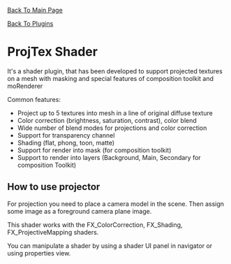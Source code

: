 [Back To Main Page](README.md)

[Back To Plugins](Plugins.md)

# ProjTex Shader

It's a shader plugin, that has been developed to support projected textures on a mesh with masking and special features of composition toolkit and moRenderer

Common features:

 * Project up to 5 textures into mesh in a line of original diffuse texture
 * Color correction (brightness, saturation, contrast), color blend
 * Wide number of blend modes for projections and color correction
 * Support for transparency channel
 * Shading (flat, phong, toon, matte)
 * Support for render into mask (for composition toolkit)
 * Support to render into layers (Background, Main, Secondary for composition Toolkit)

## How to use projector

For projection you need to place a camera model in the scene. Then assign some image as a foreground camera plane image.

This shader works with the FX_ColorCorrection, FX_Shading, FX_ProjectiveMapping shaders. 

You can manipulate a shader by using a shader UI panel in navigator or using properties view.
